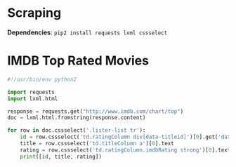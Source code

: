 # Scraping

**Dependencies**: `pip2 install requests lxml cssselect`

# IMDB Top Rated Movies

```python
#!/usr/bin/env python2

import requests
import lxml.html

response = requests.get("http://www.imdb.com/chart/top")
doc = lxml.html.fromstring(response.content)

for row in doc.cssselect('.lister-list tr'):
    id = row.cssselect('td.ratingColumn div[data-titleid]')[0].get('data-titleid')
    title = row.cssselect('td.titleColumn a')[0].text
    rating = row.cssselect('td.ratingColumn.imdbRating strong')[0].text
    print([id, title, rating])
```

